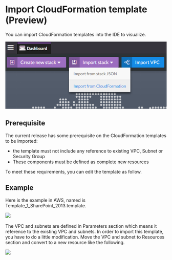 # Import CloudFormation template (Preview)

You can import CloudFormation templates into the IDE to visualize.

![](https://raw.githubusercontent.com/MadeiraCloud/docs-image/master/ide_stack_import_cfn.png)

## Prerequisite

The current release has some prerequisite on the CloudFormation templates to be imported:
- the template must not include any reference to existing VPC, Subnet or Security Group
- These components must be defined as complete new resources

To meet these requirements, you can edit the template as follow.

## Example
Here is the example in AWS, named is Template_1_SharePoint_2013.template.

![](https://raw.githubusercontent.com/MadeiraCloud/docs-image/master/ide_stack_import_cfn_sharepoint.png.png)


The VPC and subnets are defined in Parameters section which means it reference to the existing VPC and subnets.
In order to import this template, you have to do a little modification.
Move the VPC and subnet to Resources section and convert to a new resource like the following.

![](https://raw.githubusercontent.com/MadeiraCloud/docs-image/master/ide_stack_import_cfn_sharepoint2.png.png)


